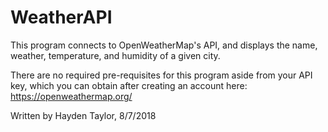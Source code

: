 # WeatherAPI
This program connects to OpenWeatherMap's API, and displays the name, weather, temperature, and humidity of a given city.

There are no required pre-requisites for this program aside from your API key, which you can obtain after creating an account here: https://openweathermap.org/

Written by Hayden Taylor, 8/7/2018
